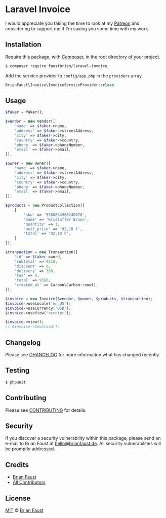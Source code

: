 # Laravel Invoice

I would appreciate you taking the time to look at my [Patreon](https://www.patreon.com/faustbrian) and considering to support me if I'm saving you some time with my work.

## Installation

Require this package, with [Composer](https://getcomposer.org/), in the root directory of your project.

``` bash
$ composer require faustbrian/laravel-invoice
```

Add the service provider to `config/app.php` in the `providers` array.

``` php
BrianFaust\Invoice\InvoiceServiceProvider::class
```

## Usage

``` php
$faker = faker();

$vendor = new Vendor([
    'name' => $faker->name,
    'address' => $faker->streetAddress,
    'city' => $faker->city,
    'country' => $faker->country,
    'phone' => $faker->phoneNumber,
    'email' => $faker->email,
]);

$owner = new Owner([
    'name' => $faker->name,
    'address' => $faker->streetAddress,
    'city' => $faker->city,
    'country' => $faker->country,
    'phone' => $faker->phoneNumber,
    'email' => $faker->email,
]);

$products = new ProductCollection([
    [
        'sku' => '5168834966240078',
        'name' => 'Kristoffer Brown',
        'quantity' => 1,
        'unit_price' => '92,10 €',
        'total' => '92,10 €',
    ]
]);

$transaction = new Transaction([
    'id' => $faker->word,
    'subtotal' => 9210,
    'discount' => 0,
    'delivery' => 350,
    'tax' => 0,
    'total' => 9560,
    'created_at' => Carbon\Carbon::now(),
]);

$invoice = new Invoice($vendor, $owner, $products, $transaction);
$invoice->useLocale('en_US');
$invoice->useCurrency('USD');
$invoice->useView('receipt');

$invoice->view();
// $invoice->download();
```

## Changelog

Please see [CHANGELOG](CHANGELOG.md) for more information what has changed recently.

## Testing

``` bash
$ phpunit
```

## Contributing

Please see [CONTRIBUTING](CONTRIBUTING.md) for details.

## Security

If you discover a security vulnerability within this package, please send an e-mail to Brian Faust at hello@brianfaust.de. All security vulnerabilities will be promptly addressed.

## Credits

- [Brian Faust](https://github.com/faustbrian)
- [All Contributors](../../contributors)

## License

[MIT](LICENSE) © [Brian Faust](https://brianfaust.de)
